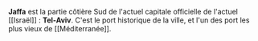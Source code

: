 **Jaffa** est la partie côtière Sud de l'actuel capitale officielle de l'actuel [[Israël]] : **Tel-Aviv**.
C'est le port historique de la ville, et l'un des port les plus vieux de [[Méditerranée]].